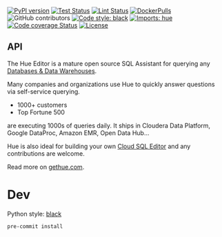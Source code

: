 [![PyPI version](https://badge.fury.io/py/hue.svg)](https://badge.fury.io/py/hue)
[![Test Status](https://github.com/romainr/hue5/workflows/Test/badge.svg?branch=develop)](https://github.com/romainr/hue5/actions?query=workflow%3ATest)
[![Lint Status](https://github.com/romainr/hue5/workflows/Lint/badge.svg?branch=develop)](https://github.com/romainr/hue5/actions?query=workflow%3ALint)
[![DockerPulls](https://img.shields.io/docker/pulls/gethue/hue.svg)](https://registry.hub.docker.com/u/gethue/hue/)
![GitHub contributors](https://img.shields.io/github/contributors-anon/cloudera/hue.svg)
[![Code style: black](https://img.shields.io/badge/code%20style-black-000000.svg)](https://github.com/psf/black)
[![Imports: hue](https://img.shields.io/badge/%20imports-hue-%231674b1?style=flat&labelColor=ef8336)](https://pycqa.github.io/hue/)
[![Code coverage Status](https://codecov.io/gh/romainr/hue5/branch/develop/graph/badge.svg)](https://codecov.io/gh/romainr/hue5)
[![License](https://img.shields.io/github/license/mashape/apistatus.svg)](https://pypi.org/project/hue/)

API
---

The Hue Editor is a mature open source SQL Assistant for querying any [Databases & Data Warehouses](https://docs.gethue.com/administrator/configuration/connectors/).

Many companies and organizations use Hue to quickly answer questions via self-service querying.

* 1000+ customers
* Top Fortune 500

are executing 1000s of queries daily. It ships in Cloudera Data Platform, Google DataProc, Amazon EMR, Open Data Hub...

Hue is also ideal for building your own [Cloud SQL Editor](https://docs.gethue.com/developer/components/) and any contributions are welcome.

Read more on [gethue.com](http://gethue.com).


# Dev

Python style: [black](https://github.com/psf/black)

    pre-commit install
